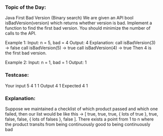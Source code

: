 ### Topic of the Day: 
Java First Bad Version (Binary search)
We are given an API bool isBadVersion(version) which returns whether version is bad. Implement a function to find the first bad version. You should minimize the number of calls to the API.

Example 1:
Input: n = 5, bad = 4
Output: 4
Explanation:
call isBadVersion(3) -> false
call isBadVersion(5) -> true
call isBadVersion(4) -> true
Then 4 is the first bad version.

Example 2:
Input: n = 1, bad = 1
Output: 1

### Testcase:
Your input
5
4
1
1
Output
4
1
Expected
4
1

### Explanation:
 Suppose we maintained a checklist of which product passed and which one failed, 
 then our list would be like this -> [ true, true, true, { lots of true }, true, false, false, { lots of falses }, false ]. 
 There exists a point from 1 to n where the product transits from being continuously good to being continuously bad

